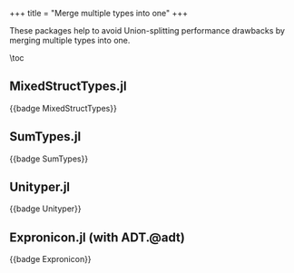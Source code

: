 +++
title = "Merge multiple types into one"
+++

These packages help to avoid Union-splitting performance drawbacks by merging multiple types into one.

\toc

## MixedStructTypes.jl
{{badge MixedStructTypes}}

## SumTypes.jl
{{badge SumTypes}}

## Unityper.jl
{{badge Unityper}}

## Expronicon.jl (with ADT.@adt)
{{badge Expronicon}}
